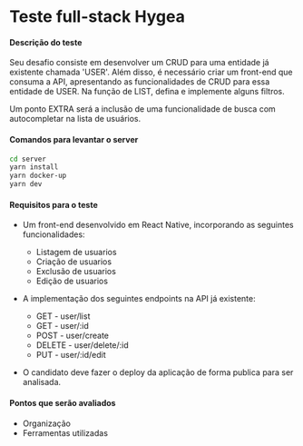 # Teste full-stack Hygea

#### Descrição do teste
Seu desafio consiste em desenvolver um CRUD para uma entidade já existente chamada 'USER'. Além disso, é necessário criar um front-end que consuma a API, apresentando as funcionalidades de CRUD para essa entidade de USER. Na função de LIST, defina e implemente alguns filtros.

Um ponto EXTRA será a inclusão de uma funcionalidade de busca com autocompletar na lista de usuários.

#### Comandos para levantar o server
```bash
cd server
yarn install
yarn docker-up
yarn dev
```

#### Requisitos para o teste
- Um front-end desenvolvido em React Native, incorporando as seguintes funcionalidades:
    - Listagem de usuarios
    - Criação de usuarios
    - Exclusão de usuarios
    - Edição de usuarios

- A implementação dos seguintes endpoints na API já existente:
    - GET - user/list
    - GET - user/:id
    - POST - user/create
    - DELETE - user/delete/:id
    - PUT - user/:id/edit
      
 - O candidato deve fazer o deploy da aplicação de forma publica para ser analisada.

#### Pontos que serão avaliados
- Organização
- Ferramentas utilizadas
